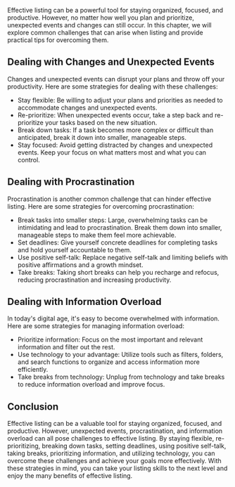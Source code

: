 
Effective listing can be a powerful tool for staying organized, focused, and productive. However, no matter how well you plan and prioritize, unexpected events and changes can still occur. In this chapter, we will explore common challenges that can arise when listing and provide practical tips for overcoming them.

Dealing with Changes and Unexpected Events
------------------------------------------

Changes and unexpected events can disrupt your plans and throw off your productivity. Here are some strategies for dealing with these challenges:

* Stay flexible: Be willing to adjust your plans and priorities as needed to accommodate changes and unexpected events.
* Re-prioritize: When unexpected events occur, take a step back and re-prioritize your tasks based on the new situation.
* Break down tasks: If a task becomes more complex or difficult than anticipated, break it down into smaller, manageable steps.
* Stay focused: Avoid getting distracted by changes and unexpected events. Keep your focus on what matters most and what you can control.

Dealing with Procrastination
----------------------------

Procrastination is another common challenge that can hinder effective listing. Here are some strategies for overcoming procrastination:

* Break tasks into smaller steps: Large, overwhelming tasks can be intimidating and lead to procrastination. Break them down into smaller, manageable steps to make them feel more achievable.
* Set deadlines: Give yourself concrete deadlines for completing tasks and hold yourself accountable to them.
* Use positive self-talk: Replace negative self-talk and limiting beliefs with positive affirmations and a growth mindset.
* Take breaks: Taking short breaks can help you recharge and refocus, reducing procrastination and increasing productivity.

Dealing with Information Overload
---------------------------------

In today's digital age, it's easy to become overwhelmed with information. Here are some strategies for managing information overload:

* Prioritize information: Focus on the most important and relevant information and filter out the rest.
* Use technology to your advantage: Utilize tools such as filters, folders, and search functions to organize and access information more efficiently.
* Take breaks from technology: Unplug from technology and take breaks to reduce information overload and improve focus.

Conclusion
----------

Effective listing can be a valuable tool for staying organized, focused, and productive. However, unexpected events, procrastination, and information overload can all pose challenges to effective listing. By staying flexible, re-prioritizing, breaking down tasks, setting deadlines, using positive self-talk, taking breaks, prioritizing information, and utilizing technology, you can overcome these challenges and achieve your goals more effectively. With these strategies in mind, you can take your listing skills to the next level and enjoy the many benefits of effective listing.
